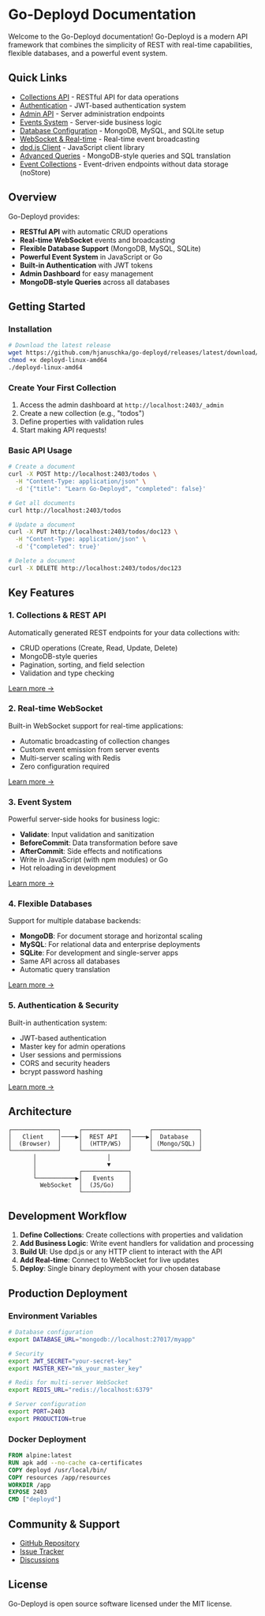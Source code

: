 # Go-Deployd Documentation

Welcome to the Go-Deployd documentation! Go-Deployd is a modern API framework that combines the simplicity of REST with real-time capabilities, flexible databases, and a powerful event system.

## Quick Links

- [Collections API](./collections-api.md) - RESTful API for data operations
- [Authentication](./authentication.md) - JWT-based authentication system
- [Admin API](./admin-api.md) - Server administration endpoints
- [Events System](./events-system.md) - Server-side business logic
- [Database Configuration](./database-config.md) - MongoDB, MySQL, and SQLite setup
- [WebSocket & Real-time](./websocket-realtime.md) - Real-time event broadcasting
- [dpd.js Client](./dpd-js-client.md) - JavaScript client library
- [Advanced Queries](./advanced-queries.md) - MongoDB-style queries and SQL translation
- [Event Collections](./event-collections.md) - Event-driven endpoints without data storage (noStore)

## Overview

Go-Deployd provides:

- **RESTful API** with automatic CRUD operations
- **Real-time WebSocket** events and broadcasting
- **Flexible Database Support** (MongoDB, MySQL, SQLite)
- **Powerful Event System** in JavaScript or Go
- **Built-in Authentication** with JWT tokens
- **Admin Dashboard** for easy management
- **MongoDB-style Queries** across all databases

## Getting Started

### Installation

```bash
# Download the latest release
wget https://github.com/hjanuschka/go-deployd/releases/latest/download/deployd-linux-amd64
chmod +x deployd-linux-amd64
./deployd-linux-amd64
```

### Create Your First Collection

1. Access the admin dashboard at `http://localhost:2403/_admin`
2. Create a new collection (e.g., "todos")
3. Define properties with validation rules
4. Start making API requests!

### Basic API Usage

```bash
# Create a document
curl -X POST http://localhost:2403/todos \
  -H "Content-Type: application/json" \
  -d '{"title": "Learn Go-Deployd", "completed": false}'

# Get all documents
curl http://localhost:2403/todos

# Update a document
curl -X PUT http://localhost:2403/todos/doc123 \
  -H "Content-Type: application/json" \
  -d '{"completed": true}'

# Delete a document
curl -X DELETE http://localhost:2403/todos/doc123
```

## Key Features

### 1. Collections & REST API

Automatically generated REST endpoints for your data collections with:
- CRUD operations (Create, Read, Update, Delete)
- MongoDB-style queries
- Pagination, sorting, and field selection
- Validation and type checking

[Learn more →](./collections-api.md)

### 2. Real-time WebSocket

Built-in WebSocket support for real-time applications:
- Automatic broadcasting of collection changes
- Custom event emission from server events
- Multi-server scaling with Redis
- Zero configuration required

[Learn more →](./websocket-realtime.md)

### 3. Event System

Powerful server-side hooks for business logic:
- **Validate**: Input validation and sanitization
- **BeforeCommit**: Data transformation before save
- **AfterCommit**: Side effects and notifications
- Write in JavaScript (with npm modules) or Go
- Hot reloading in development

[Learn more →](./events-system.md)

### 4. Flexible Databases

Support for multiple database backends:
- **MongoDB**: For document storage and horizontal scaling
- **MySQL**: For relational data and enterprise deployments
- **SQLite**: For development and single-server apps
- Same API across all databases
- Automatic query translation

[Learn more →](./database-config.md)

### 5. Authentication & Security

Built-in authentication system:
- JWT-based authentication
- Master key for admin operations
- User sessions and permissions
- CORS and security headers
- bcrypt password hashing

[Learn more →](./authentication.md)

## Architecture

```
┌─────────────┐     ┌─────────────┐     ┌─────────────┐
│   Client    │────▶│  REST API   │────▶│  Database   │
│  (Browser)  │     │  (HTTP/WS)  │     │ (Mongo/SQL) │
└─────────────┘     └─────────────┘     └─────────────┘
       │                    │
       │                    ▼
       │            ┌─────────────┐
       └───────────▶│   Events    │
         WebSocket  │  (JS/Go)    │
                    └─────────────┘
```

## Development Workflow

1. **Define Collections**: Create collections with properties and validation
2. **Add Business Logic**: Write event handlers for validation and processing
3. **Build UI**: Use dpd.js or any HTTP client to interact with the API
4. **Add Real-time**: Connect to WebSocket for live updates
5. **Deploy**: Single binary deployment with your chosen database

## Production Deployment

### Environment Variables

```bash
# Database configuration
export DATABASE_URL="mongodb://localhost:27017/myapp"

# Security
export JWT_SECRET="your-secret-key"
export MASTER_KEY="mk_your_master_key"

# Redis for multi-server WebSocket
export REDIS_URL="redis://localhost:6379"

# Server configuration
export PORT=2403
export PRODUCTION=true
```

### Docker Deployment

```dockerfile
FROM alpine:latest
RUN apk add --no-cache ca-certificates
COPY deployd /usr/local/bin/
COPY resources /app/resources
WORKDIR /app
EXPOSE 2403
CMD ["deployd"]
```

## Community & Support

- [GitHub Repository](https://github.com/hjanuschka/go-deployd)
- [Issue Tracker](https://github.com/hjanuschka/go-deployd/issues)
- [Discussions](https://github.com/hjanuschka/go-deployd/discussions)

## License

Go-Deployd is open source software licensed under the MIT license.